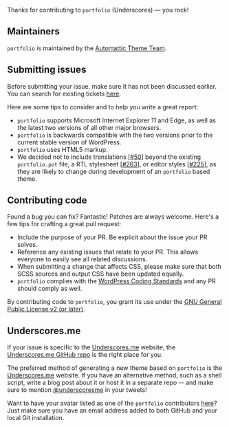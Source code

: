 Thanks for contributing to `portfolio` (Underscores) — you rock!

## Maintainers

`portfolio` is maintained by the [Automattic Theme Team](https://themeshaper.com/about/).

## Submitting issues

Before submitting your issue, make sure it has not been discussed earlier. You can search for existing tickets [here](https://github.com/Automattic/portfolio/search).

Here are some tips to consider and to help you write a great report:

* `portfolio` supports Microsoft Internet Explorer 11 and Edge, as well as the latest two versions of all other major browsers.
* `portfolio` is backwards compatible with the two versions prior to the current stable version of WordPress.
* `portfolio` uses HTML5 markup.
* We decided not to include translations [[#50](https://github.com/Automattic/portfolio/pull/50)] beyond the existing `portfolio.pot` file, a RTL stylesheet [[#263](https://github.com/Automattic/portfolio/pull/263)], or editor styles [[#225](https://github.com/Automattic/portfolio/pull/225)], as they are likely to change during development of an `portfolio` based theme.

## Contributing code

Found a bug you can fix? Fantastic! Patches are always welcome. Here's a few tips for crafting a great pull request:

* Include the purpose of your PR. Be explicit about the issue your PR solves.
* Reference any existing issues that relate to your PR. This allows everyone to easily see all related discussions.
* When submitting a change that affects CSS, please make sure that both SCSS sources and output CSS have been updated equally.
* `portfolio` complies with the [WordPress Coding Standards](https://github.com/WordPress-Coding-Standards/WordPress-Coding-Standards/) and any PR should comply as well.

By contributing code to `portfolio`, you grant its use under the [GNU General Public License v2 (or later)](LICENSE).

## Underscores.me

If your issue is specific to the [Underscores.me](https://underscores.me) website, the [Underscores.me GitHub repo](https://github.com/Automattic/underscores.me) is the right place for you.

The preferred method of generating a new theme based on `portfolio` is the [Underscores.me](https://underscores.me) website. If you have an alternative method, such as a shell script, write a blog post about it or host it in a separate repo -- and make sure to mention [@underscoresme](https://twitter.com/underscoresme) in your tweets!

Want to have your avatar listed as one of the `portfolio` contributors [here](https://underscores.me/#contribute)? Just make sure you have an email address added to both GitHub and your local Git installation.